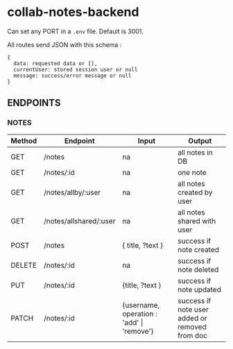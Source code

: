 # collab-notes-backend

Can set any PORT in a `.env` file. Default is 3001.

All routes send JSON with this schema : 
```
{
  data: requested data or [],
  currentUser: stored session user or null
  message: success/error message or null
}
```


## ENDPOINTS

### NOTES

| Method | Endpoint | Input | Output |
| --- | --- | --- | --- |
|GET | /notes | na | all notes in DB |
|GET | /notes/:id | na | one note |
|GET | /notes/allby/:user | na | all notes created by user |
|GET | /notes/allshared/:user | na | all notes shared with user |
|POST | /notes | { title, ?text } | success if note created |
|DELETE | /notes/:id | na | success if note deleted |
|PUT | /notes/:id | {title, ?text } | success if note updated |
|PATCH | /notes/:id | {username, operation : 'add' \| 'remove'} | success if note user added or removed from doc |
